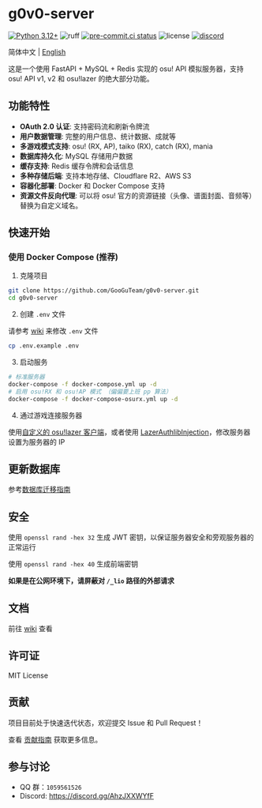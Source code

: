 # g0v0-server

[![Python 3.12+](https://img.shields.io/badge/python-3.12+-blue.svg)](https://www.python.org/downloads/)
![ruff](https://img.shields.io/endpoint?url=https://raw.githubusercontent.com/astral-sh/ruff/main/assets/badge/v2.json)
[![pre-commit.ci status](https://results.pre-commit.ci/badge/github/GooGuTeam/g0v0-server/main.svg)](https://results.pre-commit.ci/latest/github/GooGuTeam/g0v0-server/main)
![license](https://img.shields.io/github/license/GooGuTeam/g0v0-server)
[![discord](https://discordapp.com/api/guilds/1404817877504229426/widget.png?style=shield)](https://discord.gg/AhzJXXWYfF)

简体中文 | [English](./README.en.md)

这是一个使用 FastAPI + MySQL + Redis 实现的 osu! API 模拟服务器，支持 osu! API v1, v2 和 osu!lazer 的绝大部分功能。

## 功能特性

- **OAuth 2.0 认证**: 支持密码流和刷新令牌流
- **用户数据管理**: 完整的用户信息、统计数据、成就等
- **多游戏模式支持**: osu! (RX, AP), taiko (RX), catch (RX), mania
- **数据库持久化**: MySQL 存储用户数据
- **缓存支持**: Redis 缓存令牌和会话信息
- **多种存储后端**: 支持本地存储、Cloudflare R2、AWS S3
- **容器化部署**: Docker 和 Docker Compose 支持
- **资源文件反向代理**: 可以将 osu! 官方的资源链接（头像、谱面封面、音频等）替换为自定义域名。

## 快速开始

### 使用 Docker Compose (推荐)

1. 克隆项目
```bash
git clone https://github.com/GooGuTeam/g0v0-server.git
cd g0v0-server
```

2. 创建 `.env` 文件

请参考 [wiki](https://github.com/GooGuTeam/g0v0-server/wiki/Configuration) 来修改 `.env` 文件

```bash
cp .env.example .env
```

3. 启动服务
```bash
# 标准服务器
docker-compose -f docker-compose.yml up -d
# 启用 osu!RX 和 osu!AP 模式 （偏偏要上班 pp 算法）
docker-compose -f docker-compose-osurx.yml up -d
```

4. 通过游戏连接服务器

使用[自定义的 osu!lazer 客户端](https://github.com/GooGuTeam/osu)，或者使用 [LazerAuthlibInjection](https://github.com/MingxuanGame/LazerAuthlibInjection)，修改服务器设置为服务器的 IP

## 更新数据库

参考[数据库迁移指南](https://github.com/GooGuTeam/g0v0-server/wiki/Migrate-Database)

## 安全

使用 `openssl rand -hex 32` 生成 JWT 密钥，以保证服务器安全和旁观服务器的正常运行

使用 `openssl rand -hex 40` 生成前端密钥

**如果是在公网环境下，请屏蔽对 `/_lio` 路径的外部请求**

## 文档

前往 [wiki](https://github.com/GooGuTeam/g0v0-server/wiki) 查看

## 许可证

MIT License

## 贡献

项目目前处于快速迭代状态，欢迎提交 Issue 和 Pull Request！

查看 [贡献指南](./CONTRIBUTING.md) 获取更多信息。

## 参与讨论

- QQ 群：`1059561526`
- Discord: https://discord.gg/AhzJXXWYfF
